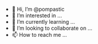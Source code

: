 - 👋 Hi, I’m @pompastic
- 👀 I’m interested in ...
- 🌱 I’m currently learning ...
- 💞️ I’m looking to collaborate on ...
- 📫 How to reach me ...

<!---
pompastic/pompastic is a ✨ special ✨ repository because its `README.md` (this file) appears on your GitHub profile.
You can click the Preview link to take a look at your changes.
--->
